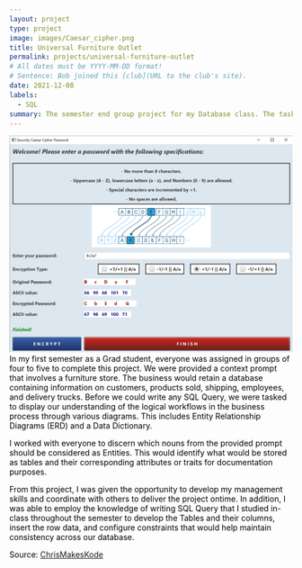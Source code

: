 ```yaml
---
layout: project
type: project
image: images/Caesar_cipher.png
title: Universal Furniture Outlet
permalink: projects/universal-furniture-outlet
# All dates must be YYYY-MM-DD format!
# Sentence: Bob joined this [club](URL to the club's site).
date: 2021-12-08
labels:
  - SQL
summary: The semester end group project for my Database class. The task is to understand the database logic for a furniture store processing and shipping orders to customers.
---
```

<span style="color: black; text-shadow: -1px 0 white, 0 1px white, 1px 0 white, 0 -1px white;">
  <img class="ui medium right floated rounded image" src="../images/caesarCipherPassword_interface.png">
  In my first semester as a Grad student, everyone was assigned in groups of four to five to complete this project. We were provided a context prompt that involves a furniture store. The business would retain a database containing information on customers, products sold, shipping, employees, and delivery trucks. Before we could write any SQL Query, we were tasked to display our understanding of the logical workflows in the business process through various diagrams. This includes Entity Relationship Diagrams (ERD) and a Data Dictionary.

  I worked with everyone to discern which nouns from the provided prompt should be considered as Entities. This would identify what would be stored as tables and their corresponding attributes or traits for documentation purposes.

  From this project, I was given the opportunity to develop my management skills and coordinate with others to deliver the project ontime. In addition, I was able to employ the knowledge of writing SQL Query that I studied in-class throughout the semester to develop the Tables and their columns, insert the row data, and configure constraints that would help maintain consistency across our database.
 
  Source: <a href="https://github.com/"><i class="large github icon"></i>ChrisMakesKode</a>
</span>
